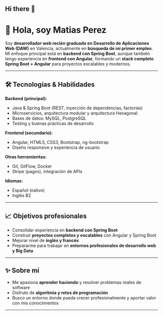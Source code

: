 ## Hi there 👋

# 👋 Hola, soy Matias Perez

Soy **desarrollador web recién graduado en Desarrollo de Aplicaciones Web (DAW)** en Valencia, actualmente en **búsqueda de mi primer empleo**.  
Mi enfoque principal está en **backend con Spring Boot**, aunque también tengo experiencia en **frontend con Angular**, formando un **stack completo Spring Boot + Angular** para proyectos escalables y modernos.

---

## 🛠️ Tecnologías & Habilidades

**Backend (principal):**  
- Java & Spring Boot (REST, inyección de dependencias, factorías)  
- Microservicios, arquitectura modular y arquitectura Hexagonal. 
- Bases de datos: MySQL, PostgreSQL  
- Testing y buenas prácticas de desarrollo  

**Frontend (secundario):**  
- Angular, HTML5, CSS3, Bootstrap, ng-bootstrap  
- Diseño responsive y experiencia de usuario  

**Otras herramientas:**  
- Git, GitFlow, Docker  
- Stripe (pagos), integración de APIs  

**Idiomas:**  
- Español (nativo)  
- Inglés B2  

---

## 📈 Objetivos profesionales

- Consolidar experiencia en **backend con Spring Boot**  
- Construir **proyectos completos y escalables** con Angular y Spring Boot  
- Mejorar nivel de **inglés y francés**    
- Prepararme para trabajar en **entornos profesionales de desarrollo web y Big Data**  

---

## ✨ Sobre mí

- Me apasiona **aprender haciendo** y resolver problemas reales de software  
- Disfruto de **algoritmia y retos de programación**  
- Busco un entorno donde pueda crecer profesionalmente y aportar valor con mis conocimientos  

---

